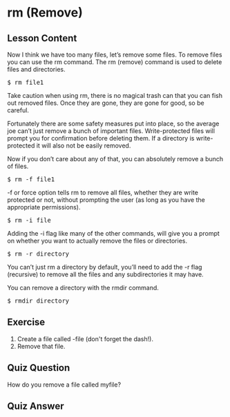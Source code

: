 # rm (Remove)

## Lesson Content

Now I think we have too many files, let’s remove some files. To remove files you can use the rm command. The rm (remove) command is used to delete files and directories. 

<pre>$ rm file1</pre>

Take caution when using rm, there is no magical trash can that you can fish out removed files. Once they are gone, they are gone for good, so be careful. 

Fortunately there are some safety measures put into place, so the average joe can’t just remove a bunch of important files. Write-protected files will prompt you for confirmation before deleting them. If a directory is write-protected it will also not be easily removed. 

Now if you don’t care about any of that, you can absolutely remove a bunch of files. 

<pre>$ rm -f file1</pre>

-f or force option tells rm to remove all files, whether they are write protected or not, without prompting the user (as long as you have the appropriate permissions).

<pre>$ rm -i file</pre>

Adding the -i flag like many of the other commands, will give you a prompt on whether you want to actually remove the files or directories. 

<pre>$ rm -r directory</pre>

You can’t just rm a directory by default, you’ll need to add the -r flag (recursive) to remove all the files and any subdirectories it may have.

You can remove a directory with the rmdir command.

<pre>$ rmdir directory</pre>

## Exercise

<ol>
<li>Create a file called -file (don't forget the dash!).</li>
<li>Remove that file.</li>
</ol>

## Quiz Question

How do you remove a file called myfile?

## Quiz Answer

